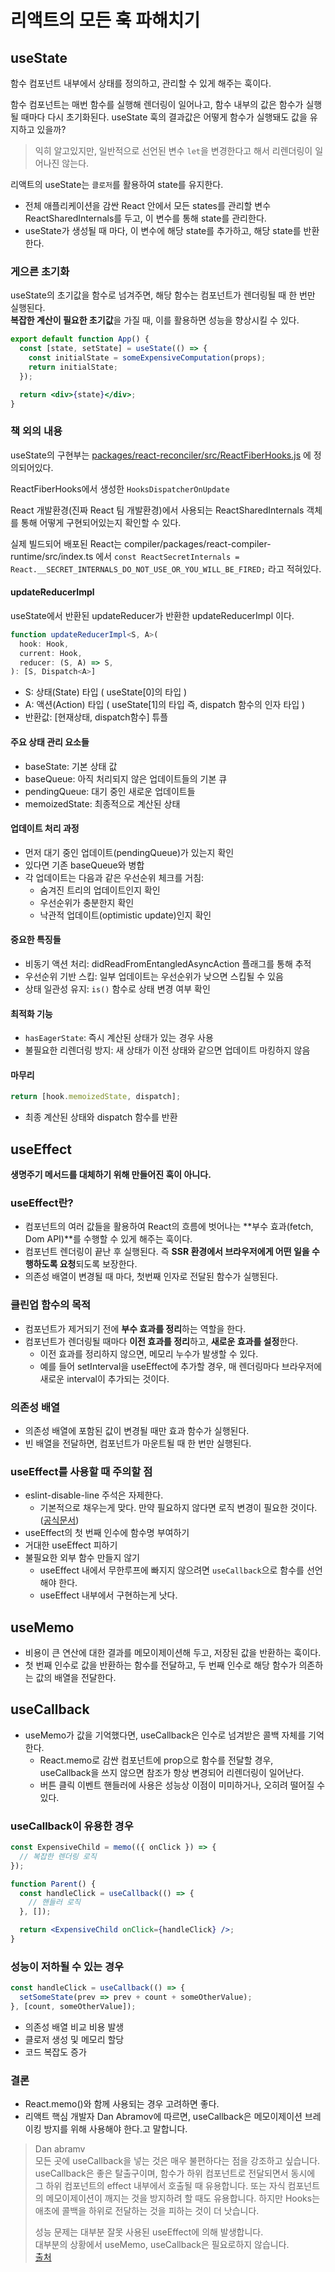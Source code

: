 # 리액트의 모든 훅 파해치기

## useState

함수 컴포넌트 내부에서 상태를 정의하고, 관리할 수 있게 해주는 훅이다.

함수 컴포넌트는 매번 함수를 실행해 렌더링이 일어나고, 함수 내부의 값은 함수가 실행될 때마다 다시 초기화된다. useState 훅의 결과값은 어떻게 함수가 실행돼도 값을 유지하고 있을까?

> 익히 알고있지만, 일반적으로 선언된 변수 `let`을 변경한다고 해서 리렌더링이 일어나진 않는다.

리액트의 useState는 `클로저`를 활용하여 state를 유지한다.

- 전체 애플리케이션을 감싼 React 안에서 모든 states를 관리할 변수 ReactSharedInternals를 두고, 이 변수를 통해 state를 관리한다.
- useState가 생성될 때 마다, 이 변수에 해당 state를 추가하고, 해당 state를 반환한다.

### 게으른 초기화

useState의 초기값을 함수로 넘겨주면, 해당 함수는 컴포넌트가 렌더링될 때 한 번만 실행된다.  
**복잡한 계산이 필요한 초기값**을 가질 때, 이를 활용하면 성능을 향상시킬 수 있다.

```jsx
export default function App() {
  const [state, setState] = useState(() => {
    const initialState = someExpensiveComputation(props);
    return initialState;
  });

  return <div>{state}</div>;
}
```

### 책 외의 내용

useState의 구현부는 [packages/react-reconciler/src/ReactFiberHooks.js](https://github.com/facebook/react/blob/main/packages/react-reconciler/src/ReactFiberHooks.js) 에 정의되어있다.

ReactFiberHooks에서 생성한 `HooksDispatcherOnUpdate`

React 개발환경(진짜 React 팀 개발환경)에서 사용되는 ReactSharedInternals 객체를 통해 어떻게 구현되어있는지 확인할 수 있다.

실제 빌드되어 배포된 React는 compiler/packages/react-compiler-runtime/src/index.ts 에서 `const ReactSecretInternals = React.__SECRET_INTERNALS_DO_NOT_USE_OR_YOU_WILL_BE_FIRED;` 라고 적혀있다.

#### updateReducerImpl

useState에서 반환된 updateReducer가 반환한 updateReducerImpl 이다.

```typescript
function updateReducerImpl<S, A>(
  hook: Hook,
  current: Hook,
  reducer: (S, A) => S,
): [S, Dispatch<A>]
```

- S: 상태(State) 타입 ( useState[0]의 타입 )
- A: 액션(Action) 타입 ( useState[1]의 타입 즉, dispatch 함수의 인자 타입 )
- 반환값: [현재상태, dispatch함수] 튜플

#### 주요 상태 관리 요소들

- baseState: 기본 상태 값
- baseQueue: 아직 처리되지 않은 업데이트들의 기본 큐
- pendingQueue: 대기 중인 새로운 업데이트들
- memoizedState: 최종적으로 계산된 상태

#### 업데이트 처리 과정

- 먼저 대기 중인 업데이트(pendingQueue)가 있는지 확인
- 있다면 기존 baseQueue와 병합
- 각 업데이트는 다음과 같은 우선순위 체크를 거침:
  - 숨겨진 트리의 업데이트인지 확인
  - 우선순위가 충분한지 확인
  - 낙관적 업데이트(optimistic update)인지 확인

#### 중요한 특징들

- 비동기 액션 처리: didReadFromEntangledAsyncAction 플래그를 통해 추적
- 우선순위 기반 스킵: 일부 업데이트는 우선순위가 낮으면 스킵될 수 있음
- 상태 일관성 유지: `is()` 함수로 상태 변경 여부 확인

#### 최적화 기능

- `hasEagerState`: 즉시 계산된 상태가 있는 경우 사용
- 불필요한 리렌더링 방지: 새 상태가 이전 상태와 같으면 업데이트 마킹하지 않음

#### 마무리

```typescript
return [hook.memoizedState, dispatch];
```

- 최종 계산된 상태와 dispatch 함수를 반환

## useEffect

**생명주기 메서드를 대체하기 위해 만들어진 훅이 아니다.**

### useEffect란?

- 컴포넌트의 여러 값들을 활용하여 React의 흐름에 벗어나는 **부수 효과(fetch, Dom API)**를 수행할 수 있게 해주는 훅이다.
- 컴포넌트 렌더링이 끝난 후 실행된다. 즉 **SSR 환경에서 브라우저에게 어떤 일을 수행하도록 요청**되도록 보장한다.
- 의존성 배열이 변경될 때 마다, 첫번째 인자로 전달된 함수가 실행된다.

### 클린업 함수의 목적

- 컴포넌트가 제거되기 전에 **부수 효과를 정리**하는 역할을 한다.
- 컴포넌트가 렌더링될 때마다 **이전 효과를 정리**하고, **새로운 효과를 설정**한다.
  - 이전 효과를 정리하지 않으면, 메모리 누수가 발생할 수 있다.
  - 예를 들어 setInterval을 useEffect에 추가할 경우, 매 렌더링마다 브라우저에 새로운 interval이 추가되는 것이다.

### 의존성 배열

- 의존성 배열에 포함된 값이 변경될 때만 효과 함수가 실행된다.
- 빈 배열을 전달하면, 컴포넌트가 마운트될 때 한 번만 실행된다.

### useEffect를 사용할 때 주의할 점

- eslint-disable-line 주석은 자제한다.
  - 기본적으로 채우는게 맞다. 만약 필요하지 않다면 로직 변경이 필요한 것이다. ([공식문서](https://ko.react.dev/learn/separating-events-from-effects#is-it-okay-to-suppress-the-dependency-linter-instead))
- useEffect의 첫 번째 인수에 함수명 부여하기
- 거대한 useEffect 피하기
- 불필요한 외부 함수 만들지 않기
  - useEffect 내에서 무한루프에 빠지지 않으려면 `useCallback`으로 함수를 선언해야 한다.
  - useEffect 내부에서 구현하는게 낫다.

## useMemo

- 비용이 큰 연산에 대한 결과를 메모이제이션해 두고, 저장된 값을 반환하는 훅이다.
- 첫 번째 인수로 값을 반환하는 함수를 전달하고, 두 번째 인수로 해당 함수가 의존하는 값의 배열을 전달한다.

## useCallback

- useMemo가 값을 기억했다면, useCallback은 인수로 넘겨받은 콜백 자체를 기억한다.
  - React.memo로 감싼 컴포넌트에 prop으로 함수를 전달할 경우, useCallback을 쓰지 않으면 참조가 항상 변경되어 리렌더링이 일어난다.
  - 버튼 클릭 이벤트 핸들러에 사용은 성능상 이점이 미미하거나, 오히려 떨어질 수 있다.

### useCallback이 유용한 경우

```jsx
const ExpensiveChild = memo(({ onClick }) => {
  // 복잡한 렌더링 로직
});

function Parent() {
  const handleClick = useCallback(() => {
    // 핸들러 로직
  }, []);

  return <ExpensiveChild onClick={handleClick} />;
}
```

### 성능이 저하될 수 있는 경우

```jsx
const handleClick = useCallback(() => {
  setSomeState(prev => prev + count + someOtherValue);
}, [count, someOtherValue]);
```

- 의존성 배열 비교 비용 발생
- 클로저 생성 및 메모리 할당
- 코드 복잡도 증가

### 결론

- React.memo()와 함께 사용되는 경우 고려하면 좋다.
- 리액트 핵심 개발자 Dan Abramov에 따르면, useCallback은 메모이제이션 브레이킹 방지를 위해 사용해야 한다.고 말합니다.
  
> Dan abramv  
> 모든 곳에 useCallback을 넣는 것은 매우 불편하다는 점을 강조하고 싶습니다. useCallback은 좋은 탈출구이며, 함수가 하위 컴포넌트로 전달되면서 동시에 그 하위 컴포넌트의 effect 내부에서 호출될 때 유용합니다. 또는 자식 컴포넌트의 메모이제이션이 깨지는 것을 방지하려 할 때도 유용합니다. 하지만 Hooks는 애초에 콜백을 하위로 전달하는 것을 피하는 것이 더 낫습니다.  
>
> 성능 문제는 대부분 잘못 사용된 useEffect에 의해 발생합니다.  
> 대부분의 상황에서 useMemo, useCallback은 필요로하지 않습니다.  
> [출처](https://overreacted.io/a-complete-guide-to-useeffect/)